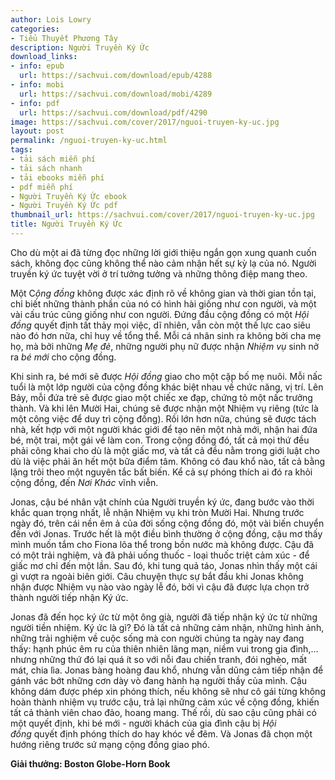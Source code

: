 ```yaml
---
author: Lois Lowry
categories:
- Tiểu Thuyết Phương Tây
description: Người Truyền Ký Ức
download_links:
- info: epub
  url: https://sachvui.com/download/epub/4288
- info: mobi
  url: https://sachvui.com/download/mobi/4289
- info: pdf
  url: https://sachvui.com/download/pdf/4290
image: https://sachvui.com/cover/2017/nguoi-truyen-ky-uc.jpg
layout: post
permalink: /nguoi-truyen-ky-uc.html
tags:
- tải sách miễn phí
- tải sách nhanh
- tải ebooks miễn phí
- pdf miễn phí
- Người Truyền Ký Ức ebook
- Người Truyền Ký Ức pdf
thumbnail_url: https://sachvui.com/cover/2017/nguoi-truyen-ky-uc.jpg
title: Người Truyền Ký Ức
---
```


 <div class="item-desc text-justify"> <p>Cho dù một ai đã từng đọc những lời giới thiệu ngắn gọn xung quanh cuốn sách, không đọc cũng không thể nào cảm nhận hết sự kỳ lạ của nó. Người truyền ký ức tuyệt vời ở trí tưởng tưởng và những thông điệp mang theo.</p><p>Một C<em>ộng đồng</em> không được xác định rõ về không gian và thời gian tồn tại, chỉ biết những thành phần của nó có hình hài giống như con người, và một vài cấu trúc cũng giống như con người. Đứng đầu cộng đồng có một <em>Hội đồng</em> quyết định tất thảy mọi việc, dĩ nhiên, vẫn còn một thế lực cao siêu nào đó hơn nữa, chỉ huy về tổng thể. Mỗi cá nhân sinh ra không bởi cha mẹ họ, mà bởi những <em>Mẹ đẻ</em>, những người phụ nữ được nhận <em>Nhiệm vụ</em> sinh nở ra <em>bé mới</em> cho cộng đồng.</p><p>Khi sinh ra, bé mới sẽ được <em>Hội đồng</em> giao cho một cặp bố mẹ nuôi. Mỗi nấc tuổi là một lớp người của cộng đồng khác biệt nhau về chức năng, vị trí. Lên Bảy, mỗi đứa trẻ sẽ được giao một chiếc xe đạp, chứng tỏ một nấc trưởng thành. Và khi lên Mười Hai, chúng sẽ được nhận một Nhiệm vụ riêng (tức là một công việc để duy trì cộng đồng). Rồi lớn hơn nữa, chúng sẽ được tách nhà, kết hợp với một người khác giới để tạo nên một nhà mới, nhận hai đứa bé, một trai, một gái về làm con. Trong cộng đồng đó, tất cả mọi thứ đều phải công khai cho dù là một giấc mơ, và tất cả đều nằm trong giới luật cho dù là việc phải ăn hết một bữa điểm tâm. Không có đau khổ nào, tất cả bằng lặng trôi theo một nguyên tắc bất biến. Kể cả sự phóng thích ai đó ra khỏi cộng đồng, đến <em>Nơi Khác</em> vĩnh viễn.</p><p>Jonas, cậu bé nhân vật chính của Người truyền ký ức, đang bước vào thời khắc quan trọng nhất, lễ nhận Nhiệm vụ khi tròn Mười Hai. Nhưng trước ngày đó, trên cái nền êm ả của đời sống cộng đồng đó, một vài biến chuyển đến với Jonas. Trước hết là một điều bình thường ở cộng đồng, cậu mơ thấy mình muốn tắm cho Fiona lõa thể trong bồn nước mà không được. Cậu đã có một trải nghiệm, và đã phải uống thuốc - loại thuốc triệt cảm xúc - để giấc mơ chỉ đến một lần. Sau đó, khi tung quả táo, Jonas nhìn thấy một cái gì vượt ra ngoài biên giới. Câu chuyện thực sự bắt đầu khi Jonas không nhận được Nhiệm vụ nào vào ngày lễ đó, bởi vì cậu đã được lựa chọn trở thành người tiếp nhận Ký ức.</p><p>Jonas đã đến học ký ức từ một ông già, người đã tiếp nhận ký ức từ những người tiền nhiệm. Ký ức là gì? Đó là tất cả những cảm nhận, những hình ảnh, những trải nghiệm về cuộc sống mà con người chúng ta ngày nay đang thấy: hạnh phúc êm ru của thiên nhiên lãng mạn, niềm vui trong gia đình,… nhưng những thứ đó lại quá ít so với nỗi đau chiến tranh, đói nghèo, mất mát, chia lìa. Jonas bàng hoàng đau khổ, nhưng vẫn dũng cảm tiếp nhận để gánh vác bớt những cơn dày vò đang hành hạ người thầy của mình. Cậu không dám được phép xin phóng thích, nếu không sẽ như cô gái từng không hoàn thành nhiệm vụ trước cậu, trả lại những cảm xúc về cộng đồng, khiến tất cả thành viên chao đảo, hoang mang. Thế rồi, dù sao cậu cũng phải có một quyết định, khi bé mới - người khách của gia đình cậu bị <em>Hội đồng</em> quyết định phóng thích do hay khóc về đêm. Và Jonas đã chọn một hướng riêng trước sứ mạng cộng đồng giao phó.</p><p><strong>Giải thưởng: Boston Globe-Horn Book</strong></p> </div>